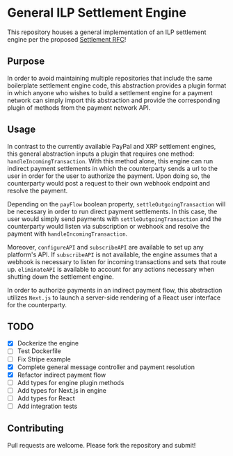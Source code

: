 # General ILP Settlement Engine

This repository houses a general implementation of an ILP settlement engine per the proposed [Settlement RFC](https://github.com/interledger/rfcs/pull/536)!

## Purpose

In order to avoid maintaining multiple repositories that include the same boilerplate settlement engine code, this abstraction provides a plugin format in which anyone who wishes to build a settlement engine for a payment network can simply import this abstraction and provide the corresponding plugin of methods from the payment network API.

## Usage

In contrast to the currently available PayPal and XRP settlement engines, this general abstraction inputs a plugin that requires one method: `handleIncomingTransaction`. With this method alone, this engine can run indirect payment settlements in which the counterparty sends a url to the user in order for the user to authorize the payment. Upon doing so, the counterparty would post a request to their own webhook endpoint and resolve the payment.

Depending on the `payFlow` boolean property, `settleOutgoingTransaction` will be necessary in order to run direct payment settlements. In this case, the user would simply send payments with `settleOutgoingTransaction` and the counterparty would listen via subscription or webhook and resolve the payment with `handleIncomingTransaction`.

Moreover, `configureAPI` and `subscribeAPI` are available to set up any platform's API. If `subscribeAPI` is not available, the engine assumes that a webhook is necessary to listen for incoming transactions and sets that route up. `eliminateAPI` is available to account for any actions necessary when shutting down the settlement engine.

In order to authorize payments in an indirect payment flow, this abstraction utilizes `Next.js` to launch a server-side rendering of a React user interface for the counterparty.

## TODO

- [x] Dockerize the engine
- [ ] Test Dockerfile
- [ ] Fix Stripe example
- [x] Complete general message controller and payment resolution
- [x] Refactor indirect payment flow
- [ ] Add types for engine plugin methods
- [ ] Add types for Next.js in engine
- [ ] Add types for React
- [ ] Add integration tests

## Contributing

Pull requests are welcome. Please fork the repository and submit!
